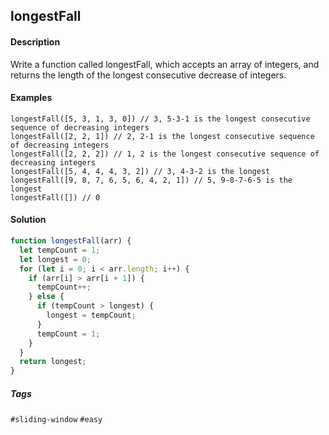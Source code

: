 ## longestFall

#### Description

Write a function called longestFall, which accepts an array of integers, and returns the length of the longest consecutive decrease of integers.

#### Examples

`longestFall([5, 3, 1, 3, 0]) // 3, 5-3-1 is the longest consecutive sequence of decreasing integers` <br>
`longestFall([2, 2, 1]) // 2, 2-1 is the longest consecutive sequence of decreasing integers` <br>
`longestFall([2, 2, 2]) // 1, 2 is the longest consecutive sequence of decreasing integers` <br>
`longestFall([5, 4, 4, 4, 3, 2]) // 3, 4-3-2 is the longest` <br>
`longestFall([9, 8, 7, 6, 5, 6, 4, 2, 1]) // 5, 9-8-7-6-5 is the longest` <br>
`longestFall([]) // 0` <br>

#### Solution

```js
function longestFall(arr) {
  let tempCount = 1;
  let longest = 0;
  for (let i = 0; i < arr.length; i++) {
    if (arr[i] > arr[i + 1]) {
      tempCount++;
    } else {
      if (tempCount > longest) {
        longest = tempCount;
      }
      tempCount = 1;
    }
  }
  return longest;
}
```

##### Tags

`#sliding-window` `#easy`

